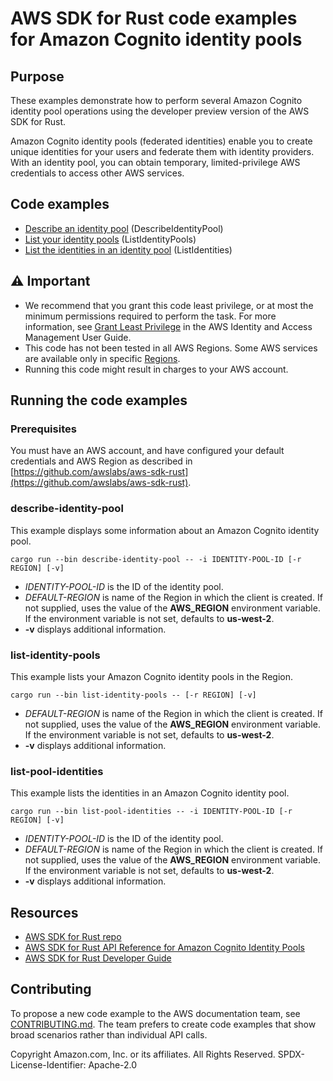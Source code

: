 # AWS SDK for Rust code examples for Amazon Cognito identity pools

## Purpose

These examples demonstrate how to perform several Amazon Cognito identity pool operations using the developer preview version of the AWS SDK for Rust.

Amazon Cognito identity pools (federated identities) enable you to create unique identities for your users and federate them with identity providers. With an identity pool, you can obtain temporary, limited-privilege AWS credentials to access other AWS services.

## Code examples

- [Describe an identity pool](src/bin/describe-identity-pool.rs) (DescribeIdentityPool)
- [List your identity pools](src/bin/list-identity-pools.rs) (ListIdentityPools)
- [List the identities in an identity pool](src/bin/list-pool-identities.rs) (ListIdentities)

## ⚠ Important

- We recommend that you grant this code least privilege, 
  or at most the minimum permissions required to perform the task.
  For more information, see
  [Grant Least Privilege](https://docs.aws.amazon.com/IAM/latest/UserGuide/best-practices.html#grant-least-privilege)
  in the AWS Identity and Access Management User Guide.
- This code has not been tested in all AWS Regions.
  Some AWS services are available only in specific
  [Regions](https://aws.amazon.com/about-aws/global-infrastructure/regional-product-services).
- Running this code might result in charges to your AWS account.

## Running the code examples

### Prerequisites

You must have an AWS account, and have configured your default credentials and AWS Region as described in [https://github.com/awslabs/aws-sdk-rust](https://github.com/awslabs/aws-sdk-rust).

### describe-identity-pool

This example displays some information about an Amazon Cognito identity pool.

`cargo run --bin describe-identity-pool -- -i IDENTITY-POOL-ID [-r REGION] [-v]`

- _IDENTITY-POOL-ID_ is the ID of the identity pool.
- _DEFAULT-REGION_ is name of the Region in which the client is created.
  If not supplied, uses the value of the __AWS_REGION__ environment variable.
  If the environment variable is not set, defaults to __us-west-2__.
- __-v__ displays additional information.

### list-identity-pools

This example lists your Amazon Cognito identity pools in the Region.

`cargo run --bin list-identity-pools -- [-r REGION] [-v]`

- _DEFAULT-REGION_ is name of the Region in which the client is created.
  If not supplied, uses the value of the __AWS_REGION__ environment variable.
  If the environment variable is not set, defaults to __us-west-2__.
- __-v__ displays additional information.

### list-pool-identities

This example lists the identities in an Amazon Cognito identity pool.

`cargo run --bin list-pool-identities -- -i IDENTITY-POOL-ID [-r REGION] [-v]`

- _IDENTITY-POOL-ID_ is the ID of the identity pool.
- _DEFAULT-REGION_ is name of the Region in which the client is created.
  If not supplied, uses the value of the __AWS_REGION__ environment variable.
  If the environment variable is not set, defaults to __us-west-2__.
- __-v__ displays additional information.

## Resources

- [AWS SDK for Rust repo](https://github.com/awslabs/aws-sdk-rust)
- [AWS SDK for Rust API Reference for Amazon Cognito Identity Pools](https://docs.rs/aws-sdk-cognitoidentity)
- [AWS SDK for Rust Developer Guide](https://docs.aws.amazon.com/sdk-for-rust/latest/dg)

## Contributing

To propose a new code example to the AWS documentation team, 
see [CONTRIBUTING.md](https://github.com/awsdocs/aws-doc-sdk-examples/blob/master/CONTRIBUTING.md). 
The team prefers to create code examples that show broad scenarios rather than individual API calls.

Copyright Amazon.com, Inc. or its affiliates. All Rights Reserved. SPDX-License-Identifier: Apache-2.0
